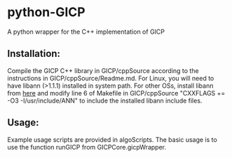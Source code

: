# python-GICP
A python wrapper for the C++ implementation of GICP 

Installation: 
-------------

Compile the GICP C++ library in GICP/cppSource according to the instructions in GICP/cppSource/Readme.md. 
For Linux, you will need to have libann (>1.1.1) installed in system path. 
For other OSs, install libann from [here](https://www.cs.umd.edu/~mount/ANN/) and modify line 6 of Makefile in GICP/cppSource "CXXFLAGS += -O3 -I/usr/include/ANN" 
to include the installed libann include files.

Usage:
------

Example usage scripts are provided in algoScripts. The basic usage is to use the function runGICP from GICPCore.gicpWrapper.
